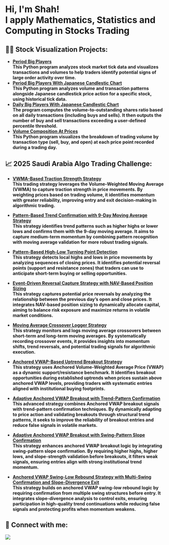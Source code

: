 <h1>Hi, I'm Shah! <br/> I apply Mathematics, Statistics  and Computing in Stocks Trading</h1> 

<h2>👨‍💻 Stock Visualization Projects:</h2>

- <b><a href="https://github.com/DrShah-Quant/PeriodBigPlayers"> Period Big Players </a></b></br>
  <b>This Python program analyzes stock market tick data and visualizes transactions and volumes to help traders identify potential signs of large order activity over time.</b></br>
- <b><a href="https://github.com/DrShah-Quant/PeriodBigPlayersCandlesticks"> Period Big Players With Japanese Candlestic Chart </a></b></br>
  <b>This Python program analyzes volume and transaction patterns alongside Japanese candlestick price action for a specific stock, using historical tick data.</b>
- <b><a href="https://github.com/DrShah-Quant/DailyBigPlayerCandlestickRankTransformed"> Daily Big Players With Japanese Candlestic Chart </a></b></br>
  <b>The program computes the volume-to-outstanding shares ratio based on all daily transactions (including buys and sells). It then outputs the number of buy and sell transactions exceeding a user-defined percentile threshold.</b>
- <b><a href="https://github.com/DrShah-Quant/VolumeCompositionAtPrices">Volume Composition At Prices </a></b></br>
<b>This Python program visualizes the breakdown of trading volume by transaction type (sell, buy, and open) at each price point recorded during a trading day.</b>

<h2>📈 2025 Saudi Arabia Algo Trading Challenge:</h2>

- <b><a href="https://github.com/DrShah-Quant/VWMA-Based-Traction-Strength-Strategy"> VWMA-Based Traction Strength Strategy </a></b></br>
  <b>This trading strategy leverages the Volume-Weighted Moving Average (VWMA) to capture traction strength in price movements. By weighting prices based on trading volume, it identifies momentum with greater reliability, improving entry and exit decision-making in algorithmic trading.</b>

- <b><a href="https://github.com/DrShah-Quant/9-Day-Moving-Average-Strategy/tree/main"> Pattern-Based Trend Confirmation with 9-Day Moving Average Strategy </a></b></br>
  <b>This strategy identifies trend patterns such as higher highs or lower lows and confirms them with the 9-day moving average. It aims to capture medium-term momentum by combining pattern recognition with moving average validation for more robust trading signals.</b>

- <b><a href="https://github.com/DrShah-Quant/Pattern-Based-High-Low-Turning-Point-Detection"> Pattern-Based High-Low Turning Point Detection </a></b></br>
  <b>This strategy detects local highs and lows in price movements by analyzing sequences of closing prices. It identifies potential reversal points (support and resistance zones) that traders can use to anticipate short-term buying or selling opportunities.</b>

- <b><a href="https://github.com/DrShah-Quant/Reversal-Detection-and-Entry-Strategy-Using-Previous-Day-s-Open-Close-Dynamics"> Event-Driven Reversal Capture Strategy with NAV-Based Position Sizing </a></b></br>
  <b>This strategy captures potential price reversals by analyzing the relationship between the previous day’s open and close prices. It integrates NAV-based position sizing to dynamically allocate capital, aiming to balance risk exposure and maximize returns in volatile market conditions.</b>

- <b><a href="https://github.com/DrShah-Quant/Moving-Average-Crossover-Monitoring-Strategy"> Moving Average Crossover Logger Strategy </a></b></br>
  <b>This strategy monitors and logs moving average crossovers between short-term and long-term moving averages. By systematically recording crossover events, it provides insights into momentum shifts, trend reversals, and potential trading signals for algorithmic execution.</b>

- <b><a href="https://github.com/DrShah-Quant/Anchored-VWAP-Based-Uptrend-Breakout-Strategy"> Anchored VWAP-Based Uptrend Breakout Strategy </a></b></br>
  <b>This strategy uses Anchored Volume-Weighted Average Price (VWAP) as a dynamic support/resistance benchmark. It identifies breakout opportunities during established uptrends when prices sustain above anchored VWAP levels, providing traders with systematic entries aligned with institutional buying footprints.</b>

- <b><a href="https://github.com/DrShah-Quant/Adaptive-Anchored-VWAP-Breakout-with-Trend-Pattern-Confirmation"> Adaptive Anchored VWAP Breakout with Trend-Pattern Confirmation </a></b></br>
  <b>This advanced strategy combines Anchored VWAP breakout signals with trend-pattern confirmation techniques. By dynamically adapting to price action and validating breakouts through structural trend patterns, it seeks to improve the reliability of breakout entries and reduce false signals in volatile markets.</b>

- <b><a href="https://github.com/DrShah-Quant/Adaptive-Anchored-VWAP-Breakout-with-Swing-Pattern-Slope-Confirmation"> Adaptive Anchored VWAP Breakout with Swing-Pattern Slope Confirmation </a></b></br>
  <b>This strategy enhances anchored VWAP breakout logic by integrating swing-pattern slope confirmation. By requiring higher highs, higher lows, and slope-strength validation before breakouts, it filters weak signals, ensuring entries align with strong institutional trend momentum.</b>

- <b><a href="https://github.com/DrShah-Quant/Anchored-VWAP-Swing-Low-Rebound-Strategy-with-Multi-Swing-Confirmation-and-Slope-Divergence-Exit"> Anchored VWAP Swing-Low Rebound Strategy with Multi-Swing Confirmation and Slope-Divergence Exit </a></b></br>
  <b>This strategy builds on anchored VWAP swing-low rebound logic by requiring confirmation from multiple swing structures before entry. It integrates slope-divergence analysis to control exits, ensuring participation in high-quality trend continuations while reducing false signals and protecting profits when momentum weakens.</b>

<h2> 🤳 Connect with me:</h2>

<a href="mailto:dr.shah.github@gmail.com"><img src="https://img.shields.io/badge/gmail-%23DD0031.svg?&style=for-the-badge&logo=gmail&logoColor=white"/></a>
